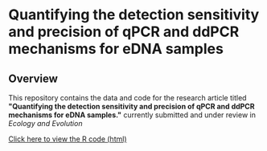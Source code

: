 # Quantifying the detection sensitivity and precision of qPCR and ddPCR mechanisms for eDNA samples

## Overview
This repository contains the data and code for the research article titled **"Quantifying the detection sensitivity and precision of qPCR and ddPCR mechanisms for eDNA samples."** currently submitted and under review in *Ecology and Evolution*

[Click here to view the R code (html)](https://html-preview.github.io/?url=https://github.com/gledguri/Quantifying-the-detection-sensitivity-and-precision-of-qPCR-and-ddPCR-mechanisms-for-eDNA-samples/blob/main/Code/Quantifying-the-detection-sensitivity-and-precision-of-qPCR-and-ddPCR-mechanisms-for-eDNA-samples.html)







